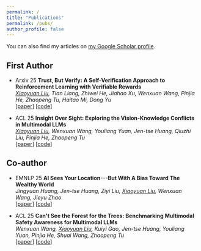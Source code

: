 ```yaml
---
permalink: /
title: "Publications"
permalink: /pubs/
author_profile: false
---
```


<div class="wordwrap">You can also find my articles on <a href="{{site.author.googlescholar}}">my Google Scholar profile</a>.</div>

## First Author

- <span class="arxiv-badge">Arxiv 25</span> **Trust, But Verify: A Self-Verification Approach to Reinforcement Learning with Verifiable Rewards**  
    _<u>Xiaoyuan Liu</u>, Tian Liang, Zhiwei He, Jiahao Xu, Wenxuan Wang, Pinjia He, Zhaopeng Tu, Haitao Mi, Dong Yu_  
    \[[paper](http://arxiv.org/abs/2505.13445)\] \[[code](https://github.com/xyliu-cs/RISE)\]

- <span class="acl-badge">ACL 25</span> **Insight Over Sight: Exploring the Vision-Knowledge Conflicts in Multimodal LLMs**  
    _<u>Xiaoyuan Liu</u>, Wenxuan Wang, Youliang Yuan, Jen-tse Huang, Qiuzhi Liu, Pinjia He, Zhaopeng Tu_  
    \[[paper](http://arxiv.org/abs/2410.08145)\] \[[code](https://github.com/xyliu-cs/ConflictVIS)\]

## Co-author

- <span class="emnlp-badge">EMNLP 25</span> **AI Sees Your Location---But With A Bias Toward The Wealthy World**  
    _Jingyuan Huang, Jen-tse Huang, Ziyi Liu, <u>Xiaoyuan Liu</u>, Wenxuan Wang, Jieyu Zhao_  
    \[[paper](https://arxiv.org/abs/2502.11163)\] \[[code](https://github.com/limenlp/FairLocator)\]

- <span class="acl-badge">ACL 25</span> **Can't See the Forest for the Trees: Benchmarking Multimodal Safety Awareness for Multimodal LLMs**  
    _Wenxuan Wang, <u>Xiaoyuan Liu</u>, Kuiyi Gao, Jen-tse Huang, Youliang Yuan, Pinjia He, Shuai Wang, Zhaopeng Tu_  
    \[[paper](https://arxiv.org/abs/2502.11184)\] \[[code](https://github.com/Jarviswang94/MMSafetyAwareness)\]

